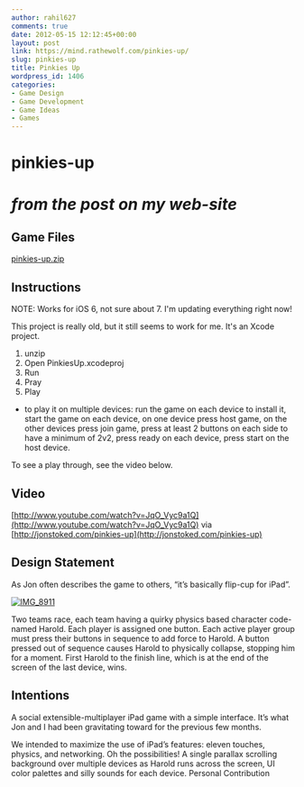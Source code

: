 ```yaml
---
author: rahil627
comments: true
date: 2012-05-15 12:12:45+00:00
layout: post
link: https://mind.rathewolf.com/pinkies-up/
slug: pinkies-up
title: Pinkies Up
wordpress_id: 1406
categories:
- Game Design
- Game Development
- Game Ideas
- Games
---
```

# pinkies-up

# *from the post on my web-site*
## Game Files


[pinkies-up.zip](https://mind.rathewolf.com/wp-content/uploads/2012/05/pinkies-up.zip)



## Instructions


NOTE: Works for iOS 6, not sure about 7. I'm updating everything right now!

This project is really old, but it still seems to work for me. It's an Xcode project.
1. unzip
2. Open PinkiesUp.xcodeproj
3. Run
4. Pray
5. Play
- to play it on multiple devices: run the game on each device to install it, start the game on each device, on one device press host game, on the other devices press join game, press at least 2 buttons on each side to have a minimum of 2v2, press ready on each device, press start on the host device.

To see a play through, see the video below.



## Video


[http://www.youtube.com/watch?v=JqO_Vyc9a1Q](http://www.youtube.com/watch?v=JqO_Vyc9a1Q) via [http://jonstoked.com/pinkies-up](http://jonstoked.com/pinkies-up)



## Design Statement


As Jon often describes the game to others, “it’s basically flip-cup for iPad”.


[![IMG_8911](https://mind.rathewolf.com/wp-content/uploads/2012/05/IMG_8911-1024x557.jpg)](https://mind.rathewolf.com/wp-content/uploads/2012/05/IMG_8911.jpg)


Two teams race, each team having a quirky physics based character code-named Harold. Each player is assigned one button. Each active player group must press their buttons in sequence to add force to Harold. A button pressed out of sequence causes Harold to physically collapse, stopping him for a moment. First Harold to the finish line, which is at the end of the screen of the last device, wins.



## Intentions


A social extensible-multiplayer iPad game with a simple interface. It’s what Jon and I had been gravitating toward for the previous few months.

We intended to maximize the use of iPad’s features: eleven touches, physics, and networking. Oh the possibilities! A single parallax scrolling background over multiple devices as Harold runs across the screen, UI color palettes and silly sounds for each device.
Personal Contribution
